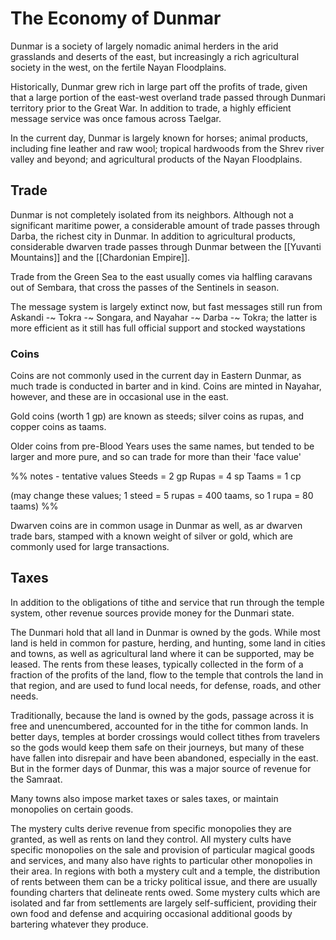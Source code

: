 # The Economy of Dunmar

Dunmar is a society of largely nomadic animal herders in the arid grasslands and deserts of the east, but increasingly a rich agricultural society in the west, on the fertile Nayan Floodplains.

Historically, Dunmar grew rich in large part off the profits of trade, given that a large portion of the east-west overland trade passed through Dunmari territory prior to the Great War. In addition to trade, a highly efficient message service was once famous across Taelgar. 

In the current day, Dunmar is largely known for horses; animal products, including fine leather and raw wool; tropical hardwoods from the Shrev river valley and beyond; and agricultural products of the Nayan Floodplains.
## Trade

Dunmar is not completely isolated from its neighbors. Although not a significant maritime power, a considerable amount of trade passes through Darba, the richest city in Dunmar. In addition to agricultural products, considerable dwarven trade passes through Dunmar between the [[Yuvanti Mountains]] and the [[Chardonian Empire]]. 

Trade from the Green Sea to the east usually comes via halfling caravans out of Sembara, that cross the passes of the Sentinels in season. 

The message system is largely extinct now, but fast messages still run from Askandi -~ Tokra -~ Songara, and Nayahar -~ Darba -~ Tokra; the latter is more efficient as it still has full official support and stocked waystations
### Coins

Coins are not commonly used in the current day in Eastern Dunmar, as much trade is conducted in barter and in kind. Coins are minted in Nayahar, however, and these are in occasional use in the east.

Gold coins (worth 1 gp) are known as steeds; silver coins as rupas, and copper coins as taams.

Older coins from pre-Blood Years uses the same names, but tended to be larger and more pure, and so can trade for more than their 'face value'

%% notes - tentative values
Steeds = 2 gp
Rupas = 4 sp
Taams = 1 cp

(may change these values; 1 steed = 5 rupas = 400 taams, so 1 rupa = 80 taams)
%%
  
Dwarven coins are in common usage in Dunmar as well, as ar dwarven trade bars, stamped with a known weight of silver or gold, which are commonly used for large transactions.
## Taxes

In addition to the obligations of tithe and service that run through the temple system, other revenue sources provide money for the Dunmari state. 

The Dunmari hold that all land in Dunmar is owned by the gods. While most land is held in common for pasture, herding, and hunting, some land in cities and towns, as well as agricultural land where it can be supported, may be leased. The rents from these leases, typically collected in the form of a fraction of the profits of the land, flow to the temple that controls the land in that region, and are used to fund local needs, for defense, roads, and other needs. 

Traditionally, because the land is owned by the gods, passage across it is free and unencumbered, accounted for in the tithe for common lands. In better days, temples at border crossings would collect tithes from travelers so the gods would keep them safe on their journeys, but many of these have fallen into disrepair and have been abandoned, especially in the east. But in the former days of Dunmar, this was a major source of revenue for the Samraat. 

Many towns also impose market taxes or sales taxes, or maintain monopolies on certain goods. 

The mystery cults derive revenue from specific monopolies they are granted, as well as rents on land they control. All mystery cults have specific monopolies on the sale and provision of particular magical goods and services, and many also have rights to particular other monopolies in their area. In regions with both a mystery cult and a temple, the distribution of rents between them can be a tricky political issue, and there are usually founding charters that delineate rents owed. Some mystery cults which are isolated and far from settlements are largely self-sufficient, providing their own food and defense and acquiring occasional additional goods by bartering whatever they produce. 

